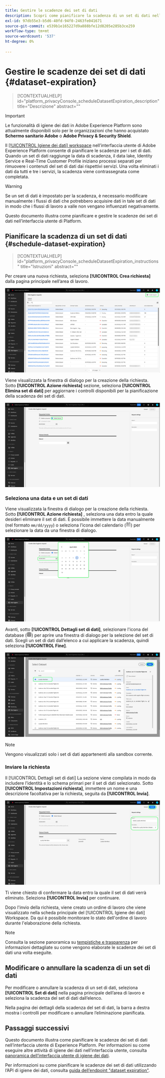 ```yaml
---
title: Gestire le scadenze dei set di dati
description: Scopri come pianificare la scadenza di un set di dati nell’interfaccia utente di Adobe Experience Platform.
exl-id: 97db55e3-b5d6-40fd-94f0-2463fe041671
source-git-commit: e539b1e165227d9a888bfe12d8205e285b3ce259
workflow-type: tm+mt
source-wordcount: '537'
ht-degree: 0%

---
```


# Gestire le scadenze dei set di dati {#dataset-expiration}

>[!CONTEXTUALHELP]
>id="platform_privacyConsole_scheduleDatasetExpiration_description"
>title="Descrizione"
>abstract=""

>[!IMPORTANT]
>
>Le funzionalità di igiene dei dati in Adobe Experience Platform sono attualmente disponibili solo per le organizzazioni che hanno acquistato **Schermo sanitario Adobe** o **Adobe Privacy &amp; Security Shield**.

Il [[!UICONTROL Igiene dei dati] workspace](./overview.md) nell’interfaccia utente di Adobe Experience Platform consente di pianificare le scadenze per i set di dati. Quando un set di dati raggiunge la data di scadenza, il data lake, Identity Service e Real-Time Customer Profile iniziano processi separati per rimuovere i contenuti del set di dati dai rispettivi servizi. Una volta eliminati i dati da tutti e tre i servizi, la scadenza viene contrassegnata come completata.

>[!WARNING]
>
>Se un set di dati è impostato per la scadenza, è necessario modificare manualmente i flussi di dati che potrebbero acquisire dati in tale set di dati in modo che i flussi di lavoro a valle non vengano influenzati negativamente.

Questo documento illustra come pianificare e gestire le scadenze dei set di dati nell’interfaccia utente di Platform.

## Pianificare la scadenza di un set di dati {#schedule-dataset-expiration}

>[!CONTEXTUALHELP]
>id="platform_privacyConsole_scheduleDatasetExpiration_instructions"
>title="Istruzioni"
>abstract=""

Per creare una nuova richiesta, seleziona **[!UICONTROL Crea richiesta]** dalla pagina principale nell’area di lavoro.

![Immagine che mostra [!UICONTROL Crea richiesta] pulsante selezionato](../images/ui/ttl/create-request-button.png)

Viene visualizzata la finestra di dialogo per la creazione della richiesta. Sotto **[!UICONTROL Azione richiesta]** sezione, seleziona **[!UICONTROL Elimina set di dati]** per aggiornare i controlli disponibili per la pianificazione della scadenza dei set di dati.

![Immagine che mostra [!UICONTROL Crea richiesta] pulsante selezionato](../images/ui/ttl/dataset-selected.png)

### Seleziona una data e un set di dati

Viene visualizzata la finestra di dialogo per la creazione della richiesta. Sotto **[!UICONTROL Azione richiesta]** , seleziona una data entro la quale desideri eliminare il set di dati. È possibile immettere la data manualmente (nel formato `mm/dd/yyyy`) o seleziona l’icona del calendario (![Immagine dell’icona del calendario](../images/ui/ttl/calendar-icon.png)) per selezionare la data da una finestra di dialogo.

![Immagine che mostra una data di scadenza impostata per il set di dati](../images/ui/ttl/select-date.png)

Avanti, sotto **[!UICONTROL Dettagli set di dati]**, selezionare l&#39;icona del database (![Immagine dell&#39;icona del database](../images/ui/ttl/database-icon.png)) per aprire una finestra di dialogo per la selezione del set di dati. Scegli un set di dati dall’elenco a cui applicare la scadenza, quindi seleziona **[!UICONTROL Fine]**.

![Immagine che mostra un set di dati selezionato](../images/ui/ttl/select-dataset.png)

>[!NOTE]
>
>Vengono visualizzati solo i set di dati appartenenti alla sandbox corrente.

### Inviare la richiesta

Il [!UICONTROL Dettagli set di dati] La sezione viene compilata in modo da includere l’identità e lo schema primari per il set di dati selezionato. Sotto **[!UICONTROL Impostazioni richiesta]**, immettere un nome e una descrizione facoltativa per la richiesta, seguita da **[!UICONTROL Invia]**.

![Immagine che mostra [!UICONTROL Invia] pulsante selezionato](../images/ui/ttl/submit.png)

Ti viene chiesto di confermare la data entro la quale il set di dati verrà eliminato. Seleziona **[!UICONTROL Invia]** per continuare.

Dopo l&#39;invio della richiesta, viene creato un ordine di lavoro che viene visualizzato nella scheda principale del [!UICONTROL Igiene dei dati] Workspace. Da qui è possibile monitorare lo stato dell&#39;ordine di lavoro durante l&#39;elaborazione della richiesta.

>[!NOTE]
>
>Consulta la sezione panoramica su [tempistiche e trasparenza](../home.md#dataset-expiration-transparency) per informazioni dettagliate su come vengono elaborate le scadenze dei set di dati una volta eseguite.

## Modificare o annullare la scadenza di un set di dati

Per modificare o annullare la scadenza di un set di dati, seleziona **[!UICONTROL Set di dati]** nella pagina principale dell’area di lavoro e seleziona la scadenza del set di dati dall’elenco.

Nella pagina dei dettagli della scadenza del set di dati, la barra a destra mostra i controlli per modificare o annullare l’eliminazione pianificata.

## Passaggi successivi

Questo documento illustra come pianificare le scadenze dei set di dati nell’interfaccia utente di Experience Platform. Per informazioni su come eseguire altre attività di igiene dei dati nell’interfaccia utente, consulta [panoramica dell’interfaccia utente di igiene dei dati](./overview.md).

Per informazioni su come pianificare le scadenze dei set di dati utilizzando l’API di igiene dei dati, consulta [guida dell’endpoint &quot;dataset expiration&quot;](../api/dataset-expiration.md).
